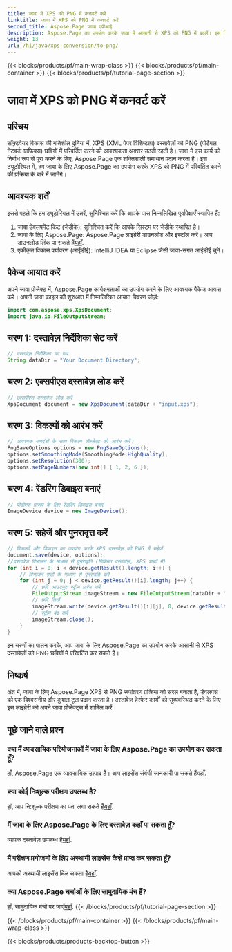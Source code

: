 ```yaml
---
title: जावा में XPS को PNG में कनवर्ट करें
linktitle: जावा में XPS को PNG में कनवर्ट करें
second_title: Aspose.Page जावा एपीआई
description: Aspose.Page का उपयोग करके जावा में आसानी से XPS को PNG में बदलें। इस विश्वसनीय और डेवलपर-अनुकूल समाधान के साथ दस्तावेज़ कार्यों को सुव्यवस्थित करें।
weight: 13
url: /hi/java/xps-conversion/to-png/
---
```


{{< blocks/products/pf/main-wrap-class >}}
{{< blocks/products/pf/main-container >}}
{{< blocks/products/pf/tutorial-page-section >}}

# जावा में XPS को PNG में कनवर्ट करें

## परिचय
सॉफ़्टवेयर विकास की गतिशील दुनिया में, XPS (XML पेपर विशिष्टता) दस्तावेज़ों को PNG (पोर्टेबल नेटवर्क ग्राफ़िक्स) छवियों में परिवर्तित करने की आवश्यकता अक्सर उठती रहती है। जावा में इस कार्य को निर्बाध रूप से पूरा करने के लिए, Aspose.Page एक शक्तिशाली समाधान प्रदान करता है। इस ट्यूटोरियल में, हम जावा के लिए Aspose.Page का उपयोग करके XPS को PNG में परिवर्तित करने की प्रक्रिया के बारे में जानेंगे।
## आवश्यक शर्तें
इससे पहले कि हम ट्यूटोरियल में उतरें, सुनिश्चित करें कि आपके पास निम्नलिखित पूर्वापेक्षाएँ स्थापित हैं:
1. जावा डेवलपमेंट किट (जेडीके): सुनिश्चित करें कि आपके सिस्टम पर जेडीके स्थापित है।
2.  जावा के लिए Aspose.Page: Aspose.Page लाइब्रेरी डाउनलोड और इंस्टॉल करें। आप डाउनलोड लिंक पा सकते हैं[यहाँ](https://releases.aspose.com/page/java/).
3. एकीकृत विकास पर्यावरण (आईडीई): IntelliJ IDEA या Eclipse जैसी जावा-संगत आईडीई चुनें।
## पैकेज आयात करें
अपने जावा प्रोजेक्ट में, Aspose.Page कार्यक्षमताओं का उपयोग करने के लिए आवश्यक पैकेज आयात करें। अपनी जावा फ़ाइल की शुरुआत में निम्नलिखित आयात विवरण जोड़ें:
```java
import com.aspose.xps.XpsDocument;
import java.io.FileOutputStream;
```
## चरण 1: दस्तावेज़ निर्देशिका सेट करें
```java
// दस्तावेज़ निर्देशिका का पथ.
String dataDir = "Your Document Directory";
```
## चरण 2: एक्सपीएस दस्तावेज़ लोड करें
```java
// एक्सपीएस दस्तावेज़ लोड करें
XpsDocument document = new XpsDocument(dataDir + "input.xps");
```
## चरण 3: विकल्पों को आरंभ करें
```java
// आवश्यक मापदंडों के साथ विकल्प ऑब्जेक्ट को आरंभ करें।
PngSaveOptions options = new PngSaveOptions();
options.setSmoothingMode(SmoothingMode.HighQuality);
options.setResolution(300);
options.setPageNumbers(new int[] { 1, 2, 6 });
```
## चरण 4: रेंडरिंग डिवाइस बनाएं
```java
// पीडीएफ प्रारूप के लिए रेंडरिंग डिवाइस बनाएं
ImageDevice device = new ImageDevice();
```
## चरण 5: सहेजें और पुनरावृत्त करें
```java
// विकल्पों और डिवाइस का उपयोग करके XPS दस्तावेज़ को PNG में सहेजें
document.save(device, options);
//दस्तावेज़ विभाजन के माध्यम से पुनरावृति (निश्चित दस्तावेज़, XPS शब्दों में)
for (int i = 0; i < device.getResult().length; i++) {
    // विभाजन पृष्ठों के माध्यम से पुनरावृति करें
    for (int j = 0; j < device.getResult()[i].length; j++) {
        // छवि आउटपुट स्ट्रीम प्रारंभ करें
        FileOutputStream imageStream = new FileOutputStream(dataDir + "XPStoPNG" + "_" + (i + 1) + "_" + (j + 1) + ".png");
        // छवि लिखें
        imageStream.write(device.getResult()[i][j], 0, device.getResult()[i][j].length);
        // स्ट्रीम बंद करें
        imageStream.close();
    }
}
```
इन चरणों का पालन करके, आप जावा के लिए Aspose.Page का उपयोग करके आसानी से XPS दस्तावेज़ों को PNG छवियों में परिवर्तित कर सकते हैं।
## निष्कर्ष
अंत में, जावा के लिए Aspose.Page XPS से PNG रूपांतरण प्रक्रिया को सरल बनाता है, डेवलपर्स को एक विश्वसनीय और कुशल टूल प्रदान करता है। दस्तावेज़ हेरफेर कार्यों को सुव्यवस्थित करने के लिए इस लाइब्रेरी को अपने जावा प्रोजेक्ट्स में शामिल करें।
## पूछे जाने वाले प्रश्न
### क्या मैं व्यावसायिक परियोजनाओं में जावा के लिए Aspose.Page का उपयोग कर सकता हूँ?
 हाँ, Aspose.Page एक व्यावसायिक उत्पाद है। आप लाइसेंस संबंधी जानकारी पा सकते हैं[यहाँ](https://purchase.aspose.com/buy).
### क्या कोई निःशुल्क परीक्षण उपलब्ध है?
 हां, आप नि:शुल्क परीक्षण का पता लगा सकते हैं[यहाँ](https://releases.aspose.com/).
### मैं जावा के लिए Aspose.Page के लिए दस्तावेज़ कहाँ पा सकता हूँ?
 व्यापक दस्तावेज़ उपलब्ध है[यहाँ](https://reference.aspose.com/page/java/).
### मैं परीक्षण प्रयोजनों के लिए अस्थायी लाइसेंस कैसे प्राप्त कर सकता हूँ?
 आपको अस्थायी लाइसेंस मिल सकता है[यहाँ](https://purchase.aspose.com/temporary-license/).
### क्या Aspose.Page चर्चाओं के लिए सामुदायिक मंच हैं?
 हाँ, सामुदायिक मंचों पर जाएँ[यहाँ](https://forum.aspose.com/c/page/39).
{{< /blocks/products/pf/tutorial-page-section >}}

{{< /blocks/products/pf/main-container >}}
{{< /blocks/products/pf/main-wrap-class >}}

{{< blocks/products/products-backtop-button >}}
